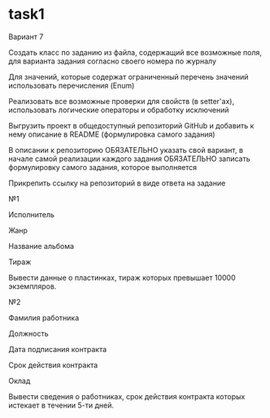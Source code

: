# task1
Вариант 7

Создать класс по заданию из файла, содержащий все возможные поля, для варианта задания согласно своего номера по журналу 

Для значений, которые содержат ограниченный перечень значений использовать перечисления (Enum)

Реализовать все возможные проверки для свойств (в setter'ах), использовать логические операторы и обработку исключений

Выгрузить проект в общедоступный репозиторий GitHub и добавить к нему описание в README (формулировка самого задания)

В описании к репозиторию ОБЯЗАТЕЛЬНО указать свой вариант,  в начале самой реализации каждого задания ОБЯЗАТЕЛЬНО записать формулировку самого задания, которое выполняется

Прикрепить ссылку на репозиторий в виде ответа на задание

№1

Исполнитель

Жанр

Название альбома

Тираж

Вывести данные о пластинках, тираж которых
превышает 10000 экземпляров.

№2

Фамилия работника

Должность

Дата подписания контракта

Срок действия контракта

Оклад

Вывести сведения о работниках, срок действия контракта
которых истекает в течении 5-ти дней.
